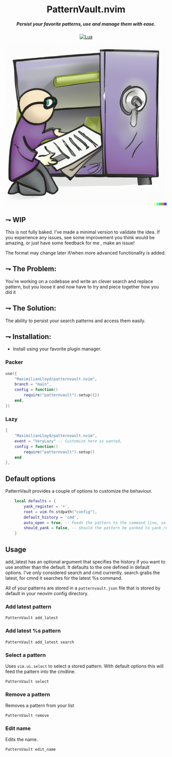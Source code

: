 
<div align="center">

# PatternVault.nvim
##### Persist your favorite patterns, use and manage them with ease.

[![Lua](https://img.shields.io/badge/Lua-blue.svg?style=for-the-badge&logo=lua)](http://www.lua.org)
</div>

![PatternVault](patternvault_logo.png)

## ⇁  WIP
This is not fully baked. I've made a minimal version to validate the idea. If you experience any
issues, see some improvement you think would be amazing, or just have some
feedback for me , make an issue!

The format may change later if/when more advanced functionality is added.


## ⇁ The Problem:
You're working on a codebase and write an clever search and replace pattern, but you loose it and now have to try and piece together how you did it


## ⇁ The Solution:
The ability to persist your search patterns and access them easily.


## ⇁ Installation:

* Install using your favorite plugin manager.

### Packer
```lua
use({
    "MaximilianLloyd/patternvault.nvim",
    branch = "main",
    config = function()
        require("patternvault").setup({})
    end,
})
```


### Lazy
```lua
{
    "MaximilianLloyd/patternvault.nvim",
    event = "VeryLazy" -- Customize here as wanted,
    config = function() 
        require("patternvault").setup()
    end
},

```

## Default options

PatternVault provides a couple of options to customize the behaviour.

```lua
	local defaults = {
		yank_register = '+',
		root = vim.fn.stdpath("config"),
		default_history = 'cmd',
		auto_open = true, -- Feeds the pattern to the command line, so you can interact with it.
		should_yank = false, -- Should the pattern be yanked to yank_register.
	}
```

## Usage

add_latest has an optional argument that specifies the history if you want to use another than the default. It defaults to the one defined in default options. I've only considered search and cmd currently. search grabs the latest, for cmnd it searches for the latest %s command.

All of your patterns are stored in a `patternvault.json` file that is stored by default in your neovim config directory.


### Add latest pattern
```vim
PatternVault add_latest
```

### Add latest %s pattern
```vim
PatternVault add_latest search 
```


### Select a pattern

Uses `vim.ui.select` to select a stored pattern. With default options this will feed the pattern into the cmdline.

```vim
PatternVault select
```

### Remove a pattern

Removes a pattern from your list

```vim
PatternVault remove
```

### Edit name

Edits the name.

```vim
PatternVault edit_name
```
